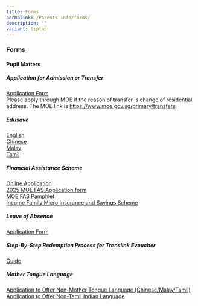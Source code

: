 ```yaml
---
title: Forms
permalink: /Parents-Info/forms/
description: ""
variant: tiptap
---
```

<h3>Forms</h3>
<h4>Pupil Matters</h4>
<h5>Application for Admission or Transfer</h5>
<p><a href="https://form.gov.sg/#!/5aeff791b80a10001acde2d5" rel="noopener noreferrer nofollow" target="_blank">Application Form</a> 
<br>Please apply through MOE if the reason of transfer is change of residential
address. The MOE link is <a href="https://www.moe.gov.sg/primary/transfers" rel="noopener noreferrer nofollow" target="_blank">https://www.moe.gov.sg/primary/transfers</a>
</p>
<h5>Edusave</h5>
<p><a href="/files/Edusave%20English.pdf" rel="noopener noreferrer nofollow" target="_blank">English</a> 
<br><a href="/files/Edusave%20Chinese.pdf" rel="noopener noreferrer nofollow" target="_blank">Chinese</a>
<br><a href="/files/Edusave%20Malay.pdf" rel="noopener noreferrer nofollow" target="_blank">Malay</a>
<br><a href="/files/Edusave%20Tamil.pdf" rel="noopener noreferrer nofollow" target="_blank">Tamil</a>
</p>
<h5>Financial Assistance Scheme</h5>
<p><a href="https://go.gov.sg/moe-efas" rel="noopener noreferrer nofollow" target="_blank">Online Application</a> 
<br><a href="/files/2025/MOE_FAS_Application_Form_2025.pdf" rel="noopener noreferrer nofollow" target="_blank">2025 MOE FAS Application form</a>
<br><a href="/files/2025/MOE_FAS_pamphlet.pdf" rel="noopener nofollow" target="_blank">MOE FAS Pamphlet</a>
<br><a href="/files/Income%20Family%20Micro%20Insurance%20and%20Savings%20Scheme.pdf" rel="noopener noreferrer nofollow" target="_blank">Income Family Micro Insurance and Savings Scheme</a>
</p>
<h5>Leave of Absence</h5>
<p><a href="https://form.gov.sg/60bd8fb1f6792300111b990f" rel="noopener noreferrer nofollow" target="_blank">Application Form</a>
</p>
<h5>Step-By-Step Redemption Process for Translink Evoucher</h5>
<p><a href="/files/Guide.pdf" rel="noopener noreferrer nofollow" target="_blank">Guide</a>
</p>
<h5>Mother Tongue Language</h5>
<p><a href="/files/Application%20to%20Offer%20Non%20Mother%20Tongue%20Language.pdf" rel="noopener noreferrer nofollow" target="_blank">Application to Offer Non-Mother Tongue Language (Chinese/Malay/Tamil)</a> 
<br><a href="/files/Application%20to%20Offer%20Non%20Tamil%20Indian%20Language.pdf" rel="noopener noreferrer nofollow" target="_blank">Application to Offer Non-Tamil Indian Language</a>
</p>